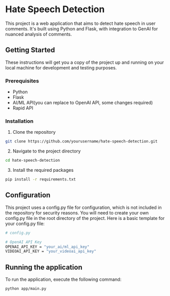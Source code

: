 # Hate Speech Detection

This project is a web application that aims to detect hate speech in user comments. It's built using Python and Flask, with integration to GenAI for nuanced analysis of comments.

## Getting Started

These instructions will get you a copy of the project up and running on your local machine for development and testing purposes.

### Prerequisites

- Python
- Flask
- AI/ML API(you can replace to OpenAI API, some changes required)
- Rapid API

### Installation

1. Clone the repository
```bash
git clone https://github.com/yourusername/hate-speech-detection.git
```
2. Navigate to the project directory
```bash
cd hate-speech-detection
```
3. Install the required packages
```bash
pip install -r requirements.txt
```
## Configuration
This project uses a config.py file for configuration, which is not included in the repository for security reasons. You will need to create your own config.py file in the root directory of the project. 
Here is a basic template for your config.py file:
```bash
# config.py

# OpenAI API Key
OPENAI_API_KEY = "your_ai/ml_api_key"
VIDEOAI_API_KEY = "your_videoai_api_key"
```
## Running the application
To run the application, execute the following command:
```bash
python app/main.py
```
